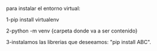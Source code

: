 para instalar el entorno virtual:

1-pip install virtualenv

2-python -m venv {carpeta donde va a ser contenido}

3-instalamos las librerias que deseeamos: "pip install ABC".

